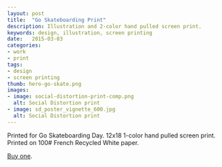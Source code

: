 ```yaml
---
layout: post
title:  "Go Skateboarding Print"
description: Illustration and 2-color hand pulled screen print.
keywords: design, illustration, screen printing
date:   2015-03-03
categories: 
- work
- print
tags:
- design
- screen printing
thumb: hero-go-skate.png
images:
- image: social-distortion-print-comp.png
  alt: Social Distortion print
- image: sd_poster_vignette_600.jpg
  alt: Social Distortion print
---
```

Printed for Go Skateboarding Day. 12x18 1-color hand pulled screen print. Printed on 100# French Recycled White paper.

[Buy one](https://www.etsy.com/listing/387344998/go-skateboarding-screen-print).
